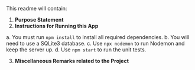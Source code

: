 This readme will contain:

1. **Purpose Statement**
2. **Instructions for Running this App**

a. You must run `npm install` to install all required dependencies.
b. You will need to use a SQLite3 database.
c. Use `npx nodemon` to run Nodemon and keep the server up.
d. Use `npm start` to run the unit tests.

3. **Miscellaneous Remarks related to the Project**